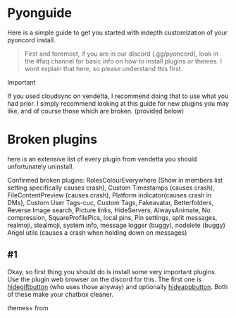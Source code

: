 # Pyonguide
Here is a simple guide to get you started with indepth customization of your pyoncord install.  

> First and foremost, if you are in our discord (.gg/pyoncord), look in the #faq channel for basic info on how to install plugins or themes. I wont explain that here, so please understand this first.

> [!IMPORTANT]
> If you used cloudsync on vendetta, I recommend doing that to use what you had prior. I simply recommend looking at this guide for new plugins you may like, and of course those which are broken. (provided below)

# Broken plugins
here is an extensive list of every plugin from vendetta you should unfortunately uninstall.

Confirmed broken plugins:
RolesColourEverywhere (Show in members list setting specifically causes crash), Custom Timestamps (causes crash), FileContentPreview (causes crash), Platform indicator(causes crash in DMs), Custom User Tags-cuc, Custom Tags, Fakeavatar, Betterfolders, Reverse Image search, Picture links, HideServers, AlwaysAnimate, No compression, SquareProfilePics, local pins, Pin settings, split messages, realmoji, stealmoji, system info, message logger (buggy), nodelete (buggy) Angel utils (causes a crash when holding down on messages)

## #1

Okay, so first thing you should do is install some very important plugins. Use the plugin web browser on the discord for this. The first one is [hidegiftbutton](https://vd-plugins.github.io/proxy/amsyarasyiq.github.io/letup/HideGiftButton/) (who uses those anyway) and optionally [hideappbutton](https://rico040.github.io/bunny-plugins/hideappbutton/). Both of these make your chatbox cleaner. 

themes+ from 


